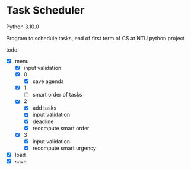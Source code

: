 # Task Scheduler

Python 3.10.0

Program to schedule tasks, end of first term of CS at NTU python project

todo:

- [x] menu
    - [x] input validation
    - [x] 0
        - [x] save agenda
    - [x] 1
        - [ ] smart order of tasks
    - [x] 2
        - [x] add tasks
        - [x] input validation
        - [x] deadline
        - [x] recompute smart order
    - [x] 3
        - [x] input validation
        - [x] recompute smart urgency
- [x] load
- [x] save